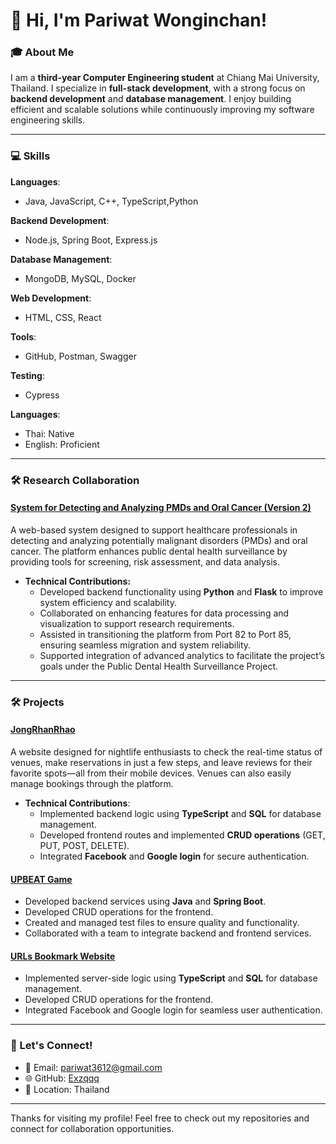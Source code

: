 # 👋 Hi, I'm Pariwat Wonginchan!  

### 🎓 About Me  
I am a **third-year Computer Engineering student** at Chiang Mai University, Thailand. I specialize in **full-stack development**, with a strong focus on **backend development** and **database management**. I enjoy building efficient and scalable solutions while continuously improving my software engineering skills.  

---

### 💻 Skills  
**Languages**:  
- Java, JavaScript, C++, TypeScript,Python 

**Backend Development**:  
- Node.js, Spring Boot, Express.js  

**Database Management**:  
- MongoDB, MySQL, Docker  

**Web Development**:  
- HTML, CSS, React  

**Tools**:  
- GitHub, Postman, Swagger  

**Testing**:  
- Cypress  

**Languages**:  
- Thai: Native  
- English: Proficient  

---
### 🛠️ Research Collaboration
#### [System for Detecting and Analyzing PMDs and Oral Cancer (Version 2)](https://icohold.anamai.moph.go.th:82/)
A web-based system designed to support healthcare professionals in detecting and analyzing potentially malignant disorders (PMDs) and oral cancer. The platform enhances public dental health surveillance by providing tools for screening, risk assessment, and data analysis.

- **Technical Contributions:**
	- Developed backend functionality using **Python** and **Flask** to improve system efficiency and scalability.
	- Collaborated on enhancing features for data processing and visualization to support research requirements.
	- Assisted in transitioning the platform from Port 82 to Port 85, ensuring seamless migration and system reliability.
	- Supported integration of advanced analytics to facilitate the project’s goals under the Public Dental Health Surveillance Project.

---

### 🛠️ Projects



#### [JongRhanRhao](https://github.com/JongRhanRhao)  
  A website designed for nightlife enthusiasts to check the real-time status of venues, make reservations in just a few steps, and leave reviews for their favorite spots—all from their mobile devices. Venues can also easily manage bookings through the platform.  
- **Technical Contributions**:  
  - Implemented backend logic using **TypeScript** and **SQL** for database management.  
  - Developed frontend routes and implemented **CRUD operations** (GET, PUT, POST, DELETE).  
  - Integrated **Facebook** and **Google login** for secure authentication. 

#### [UPBEAT Game](https://github.com/TonNattapon/UPBEAT_Group44)  
- Developed backend services using **Java** and **Spring Boot**.  
- Developed CRUD operations for the frontend.
- Created and managed test files to ensure quality and functionality.  
- Collaborated with a team to integrate backend and frontend services.   

#### [URLs Bookmark Website](https://github.com/JongRhanRhao)  
- Implemented server-side logic using **TypeScript** and **SQL** for database management.  
- Developed CRUD operations for the frontend.  
- Integrated Facebook and Google login for seamless user authentication.  

---

### 🤝 Let's Connect!  
- 📧 Email: pariwat3612@gmail.com  
- 🌐 GitHub: [Exzqqq](https://github.com/Exzqqq)  
- 📍 Location: Thailand  

---

Thanks for visiting my profile! Feel free to check out my repositories and connect for collaboration opportunities.
